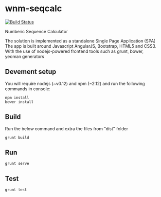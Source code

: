 wnm-seqcalc
=======

[![Build Status](https://travis-ci.org/khchanel/wnm-seqcalc.svg?branch=master)](https://travis-ci.org/khchanel/wnm-seqcalc)

Numberic Sequence Calculator

The solution is implemented as a standalone Single Page Application (SPA)
The app is built around Javascript AngularJS, Bootstrap, HTML5 and CSS3. 
With the use of nodejs-powered frontend tools such as grunt, bower, yeoman generators


## Devement setup
You will require nodejs (~v0.12) and npm (~2.12) and run the following commands in console:
```
npm install
bower install
```

## Build
Run the below command and extra the files from "dist" folder
```
grunt build
```

## Run
```
grunt serve
```

## Test
```
grunt test
```

